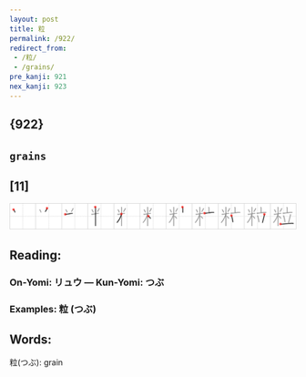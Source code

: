 ```yaml
---
layout: post
title: 粒
permalink: /922/
redirect_from:
 - /粒/
 - /grains/
pre_kanji: 921
nex_kanji: 923
---
```


## {922}

## `grains`

## [11]

<div class="stroke"><img src="../images/E7B292.png" /></div>

## Reading:

### On-Yomi: リュウ &mdash; Kun-Yomi: つぶ

### Examples: 粒 (つぶ)

## Words:

粒(つぶ): grain
